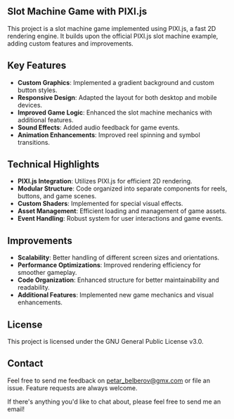 ## Slot Machine Game with PIXI.js
This project is a slot machine game implemented using PIXI.js, a fast 2D rendering engine. It builds upon the official PIXI.js slot machine example, adding custom features and improvements.

## Key Features
- **Custom Graphics**: Implemented a gradient background and custom button styles.
- **Responsive Design**: Adapted the layout for both desktop and mobile devices.
- **Improved Game Logic**: Enhanced the slot machine mechanics with additional features.
- **Sound Effects**: Added audio feedback for game events.
- **Animation Enhancements**: Improved reel spinning and symbol transitions.

## Technical Highlights
- **PIXI.js Integration**: Utilizes PIXI.js for efficient 2D rendering.
- **Modular Structure**: Code organized into separate components for reels, buttons, and game scenes.
- **Custom Shaders**: Implemented for special visual effects.
- **Asset Management**: Efficient loading and management of game assets.
- **Event Handling**: Robust system for user interactions and game events.

## Improvements
- **Scalability**: Better handling of different screen sizes and orientations.
- **Performance Optimizations**: Improved rendering efficiency for smoother gameplay.
- **Code Organization**: Enhanced structure for better maintainability and readability.
- **Additional Features**: Implemented new game mechanics and visual enhancements.

## License
This project is licensed under the GNU General Public License v3.0.

## Contact
Feel free to send me feedback on petar_belberov@gmx.com or file an issue. Feature requests are always welcome.

If there's anything you'd like to chat about, please feel free to send me an email!